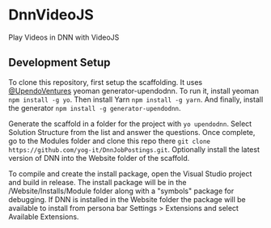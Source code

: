 # DnnVideoJS
Play Videos in DNN with VideoJS

## Development Setup
To clone this repository, first setup the scaffolding.  It uses [@UpendoVentures](https://github.com/UpendoVentures) yeoman generator-upendodnn.  To run it, install yeoman `npm install -g yo`. Then install Yarn `npm install -g yarn`. And finally, install the generator `npm install -g generator-upendodnn`. 

Generate the scaffold in a folder for the project with `yo upendodnn`. Select Solution Structure from the list and answer the questions.  Once complete, go to the Modules folder and clone this repo there `git clone https://github.com/yog-it/DnnJobPostings.git`. Optionally install the latest version of DNN into the Website folder of the scaffold. 

To compile and create the install package, open the Visual Studio project and build in release.  The install package will be in the /Website/Installs/Module folder along with a "symbols" package for debugging.  If DNN is installed in the Website folder the package will be available to install from persona bar Settings > Extensions and select Available Extensions.
